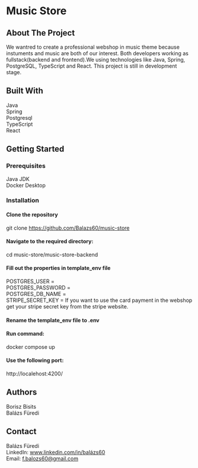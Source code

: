 
# Music Store  

## About The Project  

We wantred to create a professional webshop in music theme because instuments and music are both of our interest. Both developers working as fullstack(backend and frontend).We using technologies like Java, Spring, PostgreSQL, TypeScript and React. This project is still in development stage.  

## Built With  
Java  
Spring  
Postgresql  
TypeScript  
React  

## Getting Started  

### Prerequisites  

Java JDK  
Docker Desktop  

### Installation  

#### Clone the repository  

git clone https://github.com/Balazs60/music-store  

#### Navigate to the required directory:  

cd music-store/music-store-backend  

#### Fill out the properties in template_env file  

POSTGRES_USER =  
POSTGRES_PASSWORD =  
POSTGRES_DB_NAME =  
STRIPE_SECRET_KEY = If you want to use the card payment in the webshop  
                    get your stripe secret key from the stripe website.  

#### Rename the template_env file to .env


#### Run command:  

docker compose up  

#### Use the following port:  

http://localehost:4200/  

## Authors  
Borisz Bisits  
Balázs Füredi  

## Contact  
Balázs Füredi  
LinkedIn: www.linkedin.com/in/balázs60  
Email: f.balozs60@gmail.com  





